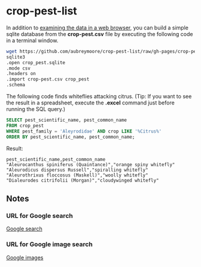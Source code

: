# crop-pest-list

In addition to [examining the data in a web browser](https://aubreymoore.github.io/crop-pest-list/), you can build a simple sqlite database from the **crop-pest.csv** file by executing the following code in a terminal window. 
```bash
wget https://github.com/aubreymoore/crop-pest-list/raw/gh-pages/crop-pest.csv
sqlite3
.open crop_pest.sqlite
.mode csv
.headers on
.import crop-pest.csv crop_pest
.schema
```

The following code finds whiteflies attacking citrus. 
(Tip: If you want to see the result in a spreadsheet, execute the **.excel** command just before running the SQL query.)
```sql
SELECT pest_scientific_name, pest_common_name 
FROM crop_pest
WHERE pest_family = 'Aleyrodidae' AND crop LIKE '%Citrus%'
ORDER BY pest_scientific_name, pest_common_name;
```
Result:
```
pest_scientific_name,pest_common_name
"Aleurocanthus spiniferus (Quaintance)","orange spiny whitefly"
"Aleurodicus dispersus Russell","spiralling whitefly"
"Aleurothrixus floccosus (Maskell)","woolly whitefly"
"Dialeurodes citrifolii (Morgan)","cloudywinged whitefly"
```
## Notes

### URL for Google search

[Google search](https://www.google.com/search?q=Bactocera+cucurbitae)

### URL for Google image search

[Google images](https://www.google.com/search?q=Bactocera+cucurbitae&tbm=isch)

